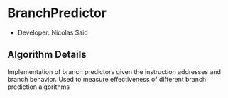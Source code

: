 # BranchPredictor
<ul>
    <li>Developer: Nicolas Said</li>
</ul>


<h2>Algorithm Details</h2>

Implementation of branch predictors given the instruction addresses and branch behavior. Used to measure effectiveness of different branch prediction algorithms
